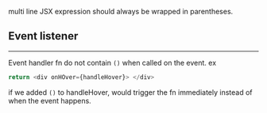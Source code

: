multi line JSX expression should always be wrapped in parentheses. 

## Event listener
----
Event handler fn do not contain `()` when called on the event. ex
```JavaScript
return <div onHOver={handleHover}> </div>
```

if we added `()` to handleHover, would trigger the fn immediately instead of when the event happens.

